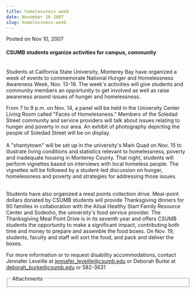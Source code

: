 ```yaml
---
title: homelessness week
date: November 10 2007
slug: homelessness-week
---
```


 



<span class="date">Posted on Nov 10, 2007    </span>
<h4>CSUMB students organize activities for campus, community</h4>
<p><br>
Students at California State University, Monterey Bay have
organized a week of events to commemorate National Hunger and
Homelessness Awareness Week, Nov. 13-19. The week&apos;s activities will
give students and community members an opportunity to get involved
as well as raise awareness around issues of hunger and
homelessness.</br></p>
<p>From 7 to 9 p.m. on Nov. 14, a panel will be held in the
University Center Living Room called &quot;Faces of Homelessness.&quot;
Members of the Soledad Street community and service providers will
talk about issues relating to hunger and poverty in our area. An
exhibit of photography depicting the people of Soledad Street will
be on display.<br>
<br>
A &quot;shantytown&quot; will be set up in the university&apos;s Main Quad on Nov.
15 to illustrate living conditions and statistics relevant to
homelessness, poverty and inadequate housing in Monterey County.
That night, students will perform vignettes based on interviews
with local homeless people. The vignettes will be followed by a
student-led discussion on hunger, homelessness and poverty and
strategies for addressing those issues.</br></br></p>
<p>Students have also organized a meal points collection drive.
Meal-point dollars donated by CSUMB students will provide
Thanksgiving dinners for 80 families in collaboration with the
Alisal Healthy Start Family Resource Center and Sodexho, the
university&apos;s food service provider. The Thanksgiving Meal Point
Drive is in its seventh year and offers CSUMB students the
opportunity to make a significant impact, contributing both time
and money to prepare and assemble the food boxes. On Nov. 19,
students, faculty and staff will sort the food, and pack and
deliver the boxes.</p>
<p>For more information or to request disability accommodations,
contact Jennafer Leveille at <a href="mailto:jennafer_leveille@csumb.edu" rel="nofollow">jennafer_leveille@csumb.edu</a> or Deborah Burke at
<a href="mailto:deborah_burke@csumb.edu" rel="nofollow">deborah_burke@csumb.edu</a> or 582-3631<br/></p>
<fieldset class="fieldgroup group-attachments">
<legend>Attachments</legend>
<div class="field field-type-emvideo field-field-attach-video">
<div class="field-items">
<div class="field-item odd">
<div class="emvideo emvideo-video emvideo-"/>
</div>
</div>
</div>
</fieldset>





 
